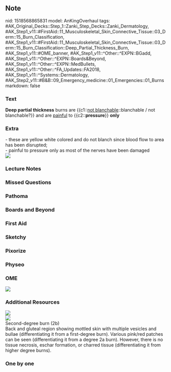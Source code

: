 ## Note
nid: 1518568865831
model: AnKingOverhaul
tags: #AK_Original_Decks::Step_1::Zanki_Step_Decks::Zanki_Dermatology, #AK_Step1_v11::#FirstAid::11_Musculoskeletal_Skin_Connective_Tissue::03_Derm::15_Burn_Classification, #AK_Step1_v11::#FirstAid::11_Musculoskeletal_Skin_Connective_Tissue::03_Derm::15_Burn_Classification::Deep_Partial_Thickness_Burn, #AK_Step1_v11::#OME_banner, #AK_Step1_v11::^Other::^EXPN::BGadd, #AK_Step1_v11::^Other::^EXPN::Boards&Beyond, #AK_Step1_v11::^Other::^EXPN::MedBullets, #AK_Step1_v11::^Other::^FA_Updates::FA2018, #AK_Step1_v11::^Systems::Dermatology, #AK_Step2_v11::#B&B::09_Emergency_medicine::01_Emergencies::01_Burns
markdown: false

### Text
<b>Deep partial thickness</b> burns are {{c1::<u>not
blanchable</u>::blanchable / not blanchable?}} and are
<u>painful</u> to {{c2::<b>pressure</b>}} <b>only</b>

### Extra
<div>
  - these are yellow white colored and do not blanch since blood
  flow to area has been disrupted;
</div>- painful to pressure only as most of the nerves have been
damaged
<div><img src="paste-373224068087809.jpg"></div>

### Lecture Notes


### Missed Questions


### Pathoma


### Boards and Beyond


### First Aid


### Sketchy


### Pixorize


### Physeo


### OME
<div class="ome-widget">
  <a href="https://onlinemeded.org?ref=anki"><img src=
  "_OME_AnkiFlashcards_General_7.png"></a>
</div>

### Additional Resources
<img src="paste-3bbeb3fc601e0e91d522b43d8aac3552d6ff9d67.jpg">
<div><img src="big_5899d05249f7c.jpg"></div>
<div>
  <div>
    <div>
      Second-degree burn (2b)
    </div>
  </div>
  <div>
    <div>
      <div>
        Back and gluteal region showing mottled skin with multiple
        vesicles and bullae (differentiating it from a first-degree
        burn). Various pink/red patches can be seen
        (differentiating it from a degree 2a burn). However, there
        is no tissue necrosis, eschar formation, or charred tissue
        (differentiating it from higher degree burns).
      </div>
    </div>
  </div>
</div>

### One by one

